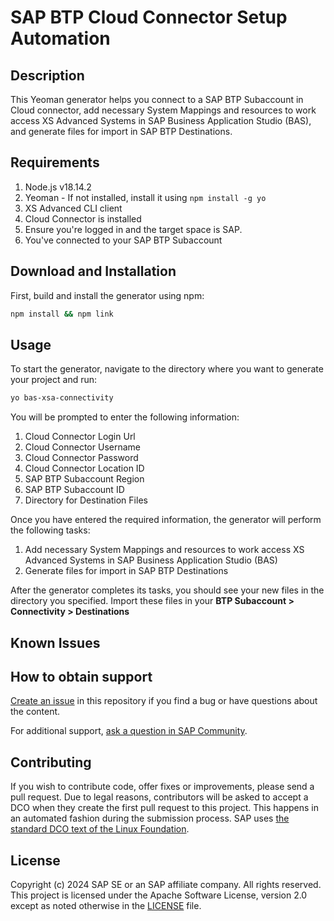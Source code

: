 # SAP BTP Cloud Connector Setup Automation

## Description
This Yeoman generator helps you connect to a SAP BTP Subaccount in Cloud connector, add necessary System Mappings and resources to work access XS Advanced Systems in SAP Business Application Studio (BAS), and generate files for import in SAP BTP Destinations.

## Requirements
1. Node.js v18.14.2
2. Yeoman - If not installed, install it using `npm install -g yo`
3. XS Advanced CLI client 
4. Cloud Connector is installed
5. Ensure you're logged in and the target space is SAP.
6. You've connected to your SAP BTP Subaccount

## Download and Installation
First, build and install the generator using npm:

```bash
npm install && npm link
```

## Usage

To start the generator, navigate to the directory where you want to generate your project and run:

```bash
yo bas-xsa-connectivity
```

You will be prompted to enter the following information:

1. Cloud Connector Login Url
2. Cloud Connector Username
3. Cloud Connector Password
4. Cloud Connector Location ID
5. SAP BTP Subaccount Region
6. SAP BTP Subaccount ID
7. Directory for Destination Files

Once you have entered the required information, the generator will perform the following tasks:

1. Add necessary System Mappings and resources to work access XS Advanced Systems in SAP Business Application Studio (BAS)
2. Generate files for import in SAP BTP Destinations

After the generator completes its tasks, you should see your new files in the directory you specified.
Import these files in your **BTP Subaccount > Connectivity > Destinations**

## Known Issues
<!-- You may simply state "No known issues. -->

## How to obtain support
[Create an issue](https://github.com/SAP-samples/btp-cloud-connector-setup-automation/issues) in this repository if you find a bug or have questions about the content.
 
For additional support, [ask a question in SAP Community](https://answers.sap.com/questions/ask.html).

## Contributing
If you wish to contribute code, offer fixes or improvements, please send a pull request. Due to legal reasons, contributors will be asked to accept a DCO when they create the first pull request to this project. This happens in an automated fashion during the submission process. SAP uses [the standard DCO text of the Linux Foundation](https://developercertificate.org/).

## License
Copyright (c) 2024 SAP SE or an SAP affiliate company. All rights reserved. This project is licensed under the Apache Software License, version 2.0 except as noted otherwise in the [LICENSE](LICENSE) file.
